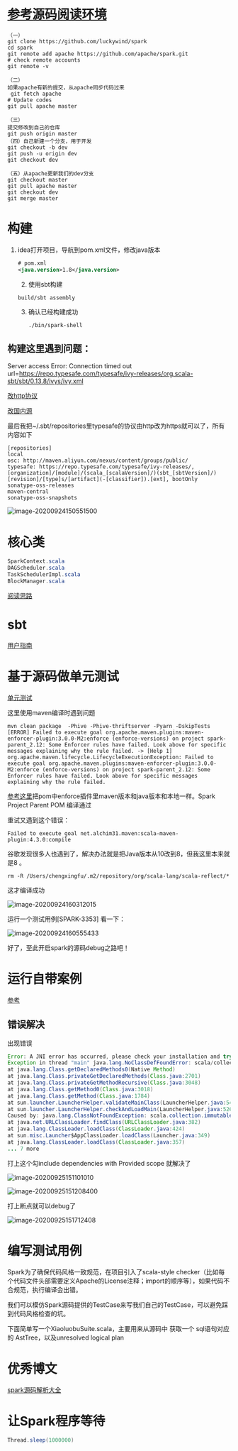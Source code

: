 # [参考源码阅读环境](https://linbojin.github.io/2016/01/09/Reading-Spark-Souce-Code-in-IntelliJ-IDEA/)

```shell
（一）
git clone https://github.com/luckywind/spark
cd spark
git remote add apache https://github.com/apache/spark.git
# check remote accounts
git remote -v

（二）
如果apache有新的提交，从apache同步代码过来
 git fetch apache
# Update codes
git pull apache master

（三）
提交修改到自己的仓库
git push origin master
（四）自己新建一个分支，用于开发
git checkout -b dev
git push -u origin dev
git checkout dev

（五）从apache更新我们的dev分支
git checkout master
git pull apache master
git checkout dev
git merge master

```

# 构建

1. idea打开项目，导航到pom.xml文件，修改java版本

   ```xml
   # pom.xml
   <java.version>1.8</java.version>
   ```

   2. 使用sbt构建

   ```shell
   build/sbt assembly
   ```

   3. 确认已经构建成功

      ```shell
      ./bin/spark-shell
      ```

      

## 构建这里遇到问题：

 Server access Error: Connection timed out url=https://repo.typesafe.com/typesafe/ivy-releases/org.scala-sbt/sbt/0.13.8/ivys/ivy.xml

[改http协议](https://www.cnblogs.com/hwencc/p/5300845.html)

[改国内源](https://blog.csdn.net/zhaorongsheng/article/details/53934542)

最后我把~/.sbt/repositories里typesafe的协议由http改为https就可以了，所有内容如下

```shell
[repositories]
local
osc: http://maven.aliyun.com/nexus/content/groups/public/
typesafe: https://repo.typesafe.com/typesafe/ivy-releases/, [organization]/[module]/(scala_[scalaVersion]/)(sbt_[sbtVersion]/)[revision]/[type]s/[artifact](-[classifier]).[ext], bootOnly
sonatype-oss-releases
maven-central
sonatype-oss-snapshots
```

![image-20200924150551500](https://piggo-picture.oss-cn-hangzhou.aliyuncs.com/image/image-20200924150551500.png)

# 核心类

```java
SparkContext.scala 
DAGScheduler.scala
TaskSchedulerImpl.scala
BlockManager.scala
```

[阅读思路](https://blog.csdn.net/rlnLo2pNEfx9c/article/details/107117900)

# sbt

[用户指南](https://www.scala-sbt.org/1.x/docs/zh-cn/Hello.html)

# 基于源码做单元测试

[单元测试](https://z.itpub.net/article/detail/B84888C9E52C8C3D92AB3463F98D7982)

这里使用maven编译时遇到问题

```shell
mvn clean package  -Phive -Phive-thriftserver -Pyarn -DskipTests 
[ERROR] Failed to execute goal org.apache.maven.plugins:maven-enforcer-plugin:3.0.0-M2:enforce (enforce-versions) on project spark-parent_2.12: Some Enforcer rules have failed. Look above for specific messages explaining why the rule failed. -> [Help 1]
org.apache.maven.lifecycle.LifecycleExecutionException: Failed to execute goal org.apache.maven.plugins:maven-enforcer-plugin:3.0.0-M2:enforce (enforce-versions) on project spark-parent_2.12: Some Enforcer rules have failed. Look above for specific messages explaining why the rule failed.

```

[参考这里](https://www.cnblogs.com/felixzh/p/10418252.html)把pom中enforce插件里maven版本和java版本和本地一样。Spark Project Parent POM 编译通过

重试又遇到这个错误：

```shell
Failed to execute goal net.alchim31.maven:scala-maven-plugin:4.3.0:compile
```

谷歌发现很多人也遇到了，解决办法就是把Java版本从10改到8，但我这里本来就是8 。

```shell
rm -R /Users/chengxingfu/.m2/repository/org/scala-lang/scala-reflect/*
```

这才编译成功

![image-20200924160312015](https://piggo-picture.oss-cn-hangzhou.aliyuncs.com/image/image-20200924160312015.png)

运行一个测试用例[SPARK-3353] 看一下：

![image-20200924160555433](https://piggo-picture.oss-cn-hangzhou.aliyuncs.com/image/image-20200924160555433.png)

好了，至此开启spark的源码debug之路吧！

# 运行自带案例

[参考](https://github.com/linbojin/spark-notes/blob/master/ide-setup.md)

## 错误解决

出现错误

```java
Error: A JNI error has occurred, please check your installation and try again
Exception in thread "main" java.lang.NoClassDefFoundError: scala/collection/immutable/List
at java.lang.Class.getDeclaredMethods0(Native Method)
at java.lang.Class.privateGetDeclaredMethods(Class.java:2701)
at java.lang.Class.privateGetMethodRecursive(Class.java:3048)
at java.lang.Class.getMethod0(Class.java:3018)
at java.lang.Class.getMethod(Class.java:1784)
at sun.launcher.LauncherHelper.validateMainClass(LauncherHelper.java:544)
at sun.launcher.LauncherHelper.checkAndLoadMain(LauncherHelper.java:526)
Caused by: java.lang.ClassNotFoundException: scala.collection.immutable.List
at java.net.URLClassLoader.findClass(URLClassLoader.java:382)
at java.lang.ClassLoader.loadClass(ClassLoader.java:424)
at sun.misc.Launcher$AppClassLoader.loadClass(Launcher.java:349)
at java.lang.ClassLoader.loadClass(ClassLoader.java:357)
... 7 more
```

打上这个勾include dependencies with Provided scope 就解决了

![image-20200925151101010](https://piggo-picture.oss-cn-hangzhou.aliyuncs.com/image/image-20200925151101010.png)

![image-20200925151208400](https://piggo-picture.oss-cn-hangzhou.aliyuncs.com/image/image-20200925151208400.png)

打上断点就可以debug了

![image-20200925151712408](https://piggo-picture.oss-cn-hangzhou.aliyuncs.com/image/image-20200925151712408.png)

# 编写测试用例

Spark为了确保代码风格一致规范，在项目引入了scala-style checker（比如每个代码文件头部需要定义Apache的License注释；import的顺序等），如果代码不合规范，执行编译会出错。

我们可以模仿Spark源码提供的TestCase来写我们自己的TestCase，可以避免踩到代码风格检查的坑。

下面简单写一个XiaoluobuSuite.scala，主要用来从源码中 获取一个 sql语句对应的 AstTree，以及unresolved logical plan

# 优秀博文

[spark源码解析大全](https://www.cnblogs.com/huanghanyu/p/12989067.html)

# 让Spark程序等待

```scala
Thread.sleep(1000000)
```

